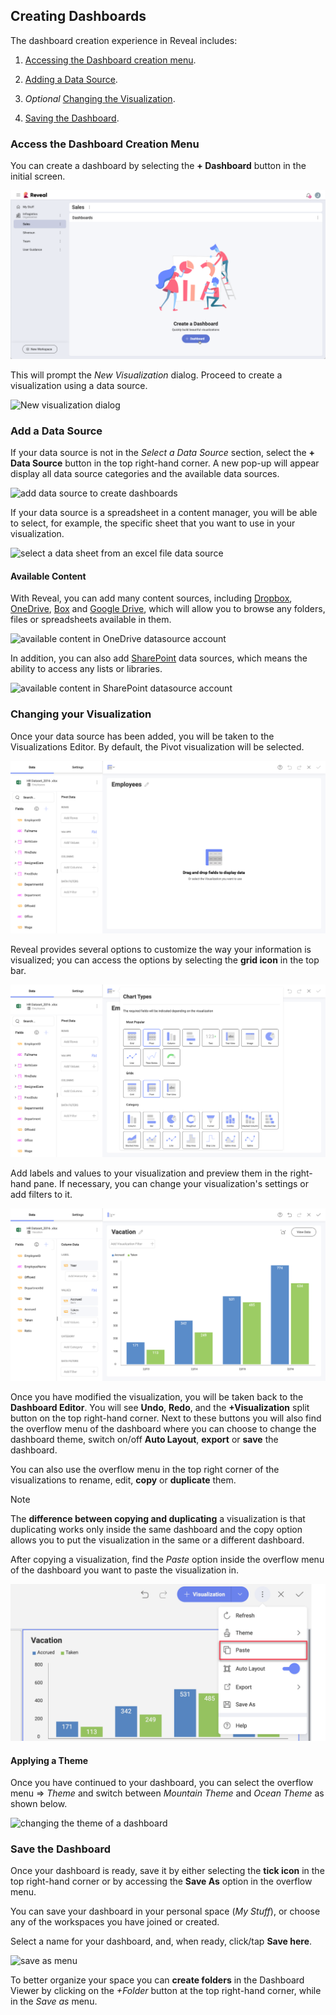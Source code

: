 ## Creating Dashboards

The dashboard creation experience in Reveal includes:

1.  [Accessing the Dashboard creation menu](#access-dashboard-creation-menu).

2.  [Adding a Data Source](#add-data-source).

3.  *Optional* [Changing the Visualization](#modify-visualization).

4.  [Saving the Dashboard](#save-dashboard).

<a name='access-dashboard-creation-menu'></a>
### Access the Dashboard Creation Menu

You can create a dashboard by selecting the **+ Dashboard** button in the initial screen.

<img src="images/create-new-dashboard.png" alt="Creating new dashboard" class="responsive-img"/>

This will prompt the *New Visualization* dialog. Proceed to create a visualization using a data source.

<img src="images/new-visualization-dialog.png" alt="New visualization dialog" class="responsive-img"/>

<a name='add-data-source'></a>
### Add a Data Source

If your data source is not in the *Select a Data Source* section, select
the **+ Data Source** button in the top right-hand corner. A new pop-up will appear display all data source categories and the available data sources.

<img src="images/adding-data-source.png" alt="add data source to create dashboards" class="responsive-img"/>

If your data source is a spreadsheet in a content manager, you will be
able to select, for example, the specific sheet that you want to use in
your visualization.

<img src="images/select-data-source-sheet.png" alt="select a data sheet from an excel file data source" class="responsive-img"/>

#### Available Content

With Reveal, you can add many content sources, including
[Dropbox](~/en/datasources/supported-data-sources/Dropbox.md), [OneDrive](~/en/datasources/supported-data-sources/OneDrive.md), [Box](~/en/datasources/supported-data-sources/Box.md) and [Google Drive](~/en/datasources/supported-data-sources/Google-Drive.md), which will allow you to browse any folders, files
or spreadsheets available in them.

<img src="images/available-content-onedrive.png" alt="available content in OneDrive datasource account" class="responsive-img"/>

In addition, you can also add [SharePoint](~/en/datasources/supported-data-sources/SharePoint.md) data sources,
which means the ability to access any lists or libraries.

<img src="images/available-content-sharepoint.png" alt="available content in SharePoint datasource account" class="responsive-img"/>

<a name='modify-visualization'></a>
### Changing your Visualization

Once your data source has been added, you will be taken to the Visualizations Editor. By default, the Pivot visualization will be selected.

<img src="images/dashboards-first-visualization.png" alt="dashboards first visualization in the visualization editor" class="responsive-img"/>

Reveal provides several options to customize the way your information is visualized; you can access the options by selecting the **grid icon** in the top bar.

<img src="images/editing-visualizations-in-editor.png" alt="editing visualizations types in editor" class="responsive-img"/>

Add labels and values to your visualization and preview them in the
right-hand pane. If necessary, you can change your visualization's
settings or add filters to it.

<img src="images/editing-visualization-fields-preview.png" alt="editing visualization fields preview" class="responsive-img"/>

Once you have modified the visualization, you will be taken back to the
**Dashboard Editor**. You will see **Undo**, **Redo**, and the **+Visualization** split button on the top right-hand corner. Next to these buttons you will also find the overflow menu of the dashboard where you can choose to change the dashboard theme, switch on/off **Auto Layout**, **export** or **save** the dashboard.

You can also use the overflow menu in the top right corner of the visualizations to rename, edit, **copy** or **duplicate** them.

>[!NOTE]
>The **difference between copying and duplicating** a visualization is that duplicating works only inside the same dashboard and the copy option allows you to put the visualization in the same or a different dashboard.


After copying a visualization, find the _Paste_ option inside the overflow menu of the dashboard you want to paste the visualization in.

<img src="images/paste-option-dashboard.png" alt="paste option in the dashboard overflow menu" class="responsive-img"/>


#### Applying a Theme

Once you have continued to your dashboard, you can select the overflow
menu ⇒ *Theme* and switch between *Mountain Theme* and *Ocean Theme* as
shown below.

<img src="images/dashboard-changing-theme.png" alt="changing the theme of a dashboard" class="responsive-img"/>

<a name='save-dashboard'></a>
### Save the Dashboard

Once your dashboard is ready, save it by either selecting the **tick icon** in the top right-hand corner or by accessing the **Save As**
option in the overflow menu.

You can save your dashboard in your personal space (*My Stuff*), or choose any of the workspaces you have joined or created.

Select a name for your dashboard, and, when ready, click/tap **Save here**.

<img src="images/save-as-menu.png" alt="save as menu" class="responsive-img"/>

To better organize your space you can **create folders** in the
Dashboard Viewer by clicking on the *+Folder* button at the top
right-hand corner, while in the *Save as* menu.
